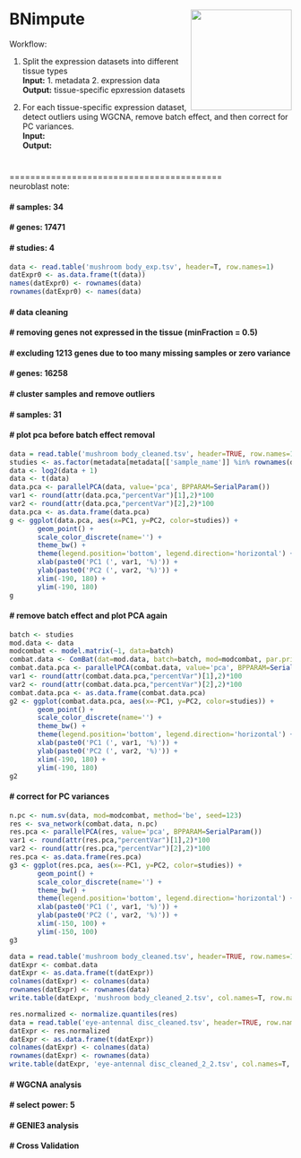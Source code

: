 BNimpute
<img src="../assets/logo_2.png" height="180" align="right" />
=============
Workflow:

1. Split the expression datasets into different tissue types <br>
   <b>Input:</b> 1. metadata 2. expression data <br>
   <b>Output:</b> tissue-specific epxression datasets <br>

2. For each tissue-specific expression dataset, detect outliers using WGCNA,
   remove batch effect, and then correct for PC variances. <br> 
   <b>Input:</b> <br>
   <b>Output:</b> <br>
#
#
#
#
#
#
#
=========================================<br>
neuroblast note:
#### # samples: 34
#### # genes: 17471
#### # studies: 4
``` r
data <- read.table('mushroom body_exp.tsv', header=T, row.names=1) 
datExpr0 <- as.data.frame(t(data)) 
names(datExpr0) <- rownames(data) 
rownames(datExpr0) <- names(data) 
```
#### # data cleaning
#### # removing genes not expressed in the tissue (minFraction = 0.5)
#### # excluding 1213 genes due to too many missing samples or zero variance
#### # genes: 16258
#### # cluster samples and remove outliers
#### # samples: 31
#### # plot pca before batch effect removal
``` r
data = read.table('mushroom body_cleaned.tsv', header=TRUE, row.names=1)
studies <- as.factor(metadata[metadata[['sample_name']] %in% rownames(data), 'study'])
data <- log2(data + 1)
data <- t(data)
data.pca <- parallelPCA(data, value='pca', BPPARAM=SerialParam())
var1 <- round(attr(data.pca,"percentVar")[1],2)*100
var2 <- round(attr(data.pca,"percentVar")[2],2)*100
data.pca <- as.data.frame(data.pca)
g <- ggplot(data.pca, aes(x=PC1, y=PC2, color=studies)) +
       geom_point() +
       scale_color_discrete(name='') +
       theme_bw() +
       theme(legend.position='bottom', legend.direction='horizontal') +
       xlab(paste0('PC1 (', var1, '%)')) +
       ylab(paste0('PC2 (', var2, '%)')) +
       xlim(-190, 180) +
       ylim(-190, 180)
g
```
#### # remove batch effect and plot PCA again
``` r
batch <- studies
mod.data <- data
modcombat <- model.matrix(~1, data=batch)
combat.data <- ComBat(dat=mod.data, batch=batch, mod=modcombat, par.prior=TRUE, BPPARAM=SerialParam())
combat.data.pca <- parallelPCA(combat.data, value='pca', BPPARAM=SerialParam())
var1 <- round(attr(combat.data.pca,"percentVar")[1],2)*100
var2 <- round(attr(combat.data.pca,"percentVar")[2],2)*100
combat.data.pca <- as.data.frame(combat.data.pca)
g2 <- ggplot(combat.data.pca, aes(x=-PC1, y=PC2, color=studies)) +
       geom_point() +
       scale_color_discrete(name='') +
       theme_bw() +
       theme(legend.position='bottom', legend.direction='horizontal') +
       xlab(paste0('PC1 (', var1, '%)')) +
       ylab(paste0('PC2 (', var2, '%)')) +
       xlim(-190, 180) +
       ylim(-190, 180)
g2
```
#### # correct for PC variances
``` r
n.pc <- num.sv(data, mod=modcombat, method='be', seed=123)
res <- sva_network(combat.data, n.pc)
res.pca <- parallelPCA(res, value='pca', BPPARAM=SerialParam())
var1 <- round(attr(res.pca,"percentVar")[1],2)*100
var2 <- round(attr(res.pca,"percentVar")[2],2)*100
res.pca <- as.data.frame(res.pca)
g3 <- ggplot(res.pca, aes(x=-PC1, y=PC2, color=studies)) +
       geom_point() +
       scale_color_discrete(name='') +
       theme_bw() +
       theme(legend.position='bottom', legend.direction='horizontal') +
       xlab(paste0('PC1 (', var1, '%)')) +
       ylab(paste0('PC2 (', var2, '%)')) +
       xlim(-150, 100) +
       ylim(-150, 100)
g3

data = read.table('mushroom body_cleaned.tsv', header=TRUE, row.names=1)
datExpr <- combat.data
datExpr <- as.data.frame(t(datExpr))
colnames(datExpr) <- colnames(data)
rownames(datExpr) <- rownames(data)
write.table(datExpr, 'mushroom body_cleaned_2.tsv', col.names=T, row.names=T)

res.normalized <- normalize.quantiles(res)
data = read.table('eye-antennal disc_cleaned.tsv', header=TRUE, row.names=1)
datExpr <- res.normalized
datExpr <- as.data.frame(t(datExpr))
colnames(datExpr) <- colnames(data)
rownames(datExpr) <- rownames(data)
write.table(datExpr, 'eye-antennal disc_cleaned_2_2.tsv', col.names=T, row.names=T)
```
#### # WGCNA analysis
#### # select power: 5

#### # GENIE3 analysis

#### # Cross Validation








